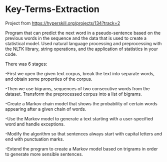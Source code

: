 # Key-Terms-Extraction
Project from https://hyperskill.org/projects/134?track=2

Program that can predict the next word in a pseudo-sentence based on the previous words in the sequence and the data that is used to create a statistical model. Used natural language processing and preprocessing with the NLTK library, string operations, and the application of statistics in your code.

There was 6 stages:


-First we open the given text corpus, break the text into separate words, and obtain some properties of the corpus.

-Then we use bigrams, sequences of two consecutive words from the dataset. Transform the preprocessed corpus into a list of bigrams. 

-Create a Markov chain model that shows the probability of certain words appearing after a given chain of words. 

-Use the Markov model to generate a text starting with a user-specified word and handle exceptions. 

-Modify the algorithm so that sentences always start with capital letters and end with punctuation marks. 

-Extend the program to create a Markov model based on trigrams in order to generate more sensible sentences. 

